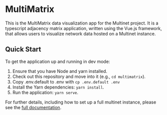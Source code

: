 # MultiMatrix

This is the MultiMatrix data visualization app for the Multinet project.
It is a typescript adjacency matrix application, written using the Vue.js
framework, that allows users to visualize network data hosted on a Multinet
instance.

## Quick Start

To get the application up and running in dev mode:

1. Ensure that you have Node and yarn installed.
2. Check out this repository and move into it (e.g., `cd multimatrix`).
3. Copy .env.default to .env with `cp .env.default .env`
4. Install the Yarn dependencies: `yarn install`.
5. Run the application: `yarn serve`.

For further details, including how to set up a full multinet instance, please
see the [full documentation](https://multinet-app.readthedocs.io).
